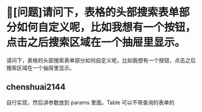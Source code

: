 # 🧐[问题]请问下，表格的头部搜索表单部分如何自定义呢，比如我想有一个按钮，点击之后搜索区域在一个抽屉里显示。

请问下，表格的头部搜索表单部分如何自定义呢，比如我想有一个按钮，点击之后搜索区域在一个抽屉里显示。

## chenshuai2144

自行实现，然后讲参数放到 params 里面。Table 可以不带查询的表单的
